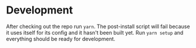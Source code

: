 # Development

After checking out the repo run `yarn`. The post-install script will fail because it uses itself for its config and it hasn't been built yet. Run `yarn setup` and everything should be ready for development.
